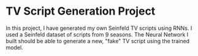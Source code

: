 # TV Script Generation Project 

In this project, I have generated my own Seinfeld TV scripts using RNNs. I used a Seinfeld dataset of scripts from 9 seasons. The Neural Network I built should be able to generate a new, "fake" TV script using the trained model.
